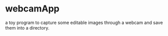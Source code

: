 # webcamApp
a toy program to capture some editable images through a webcam and save them into a directory.
